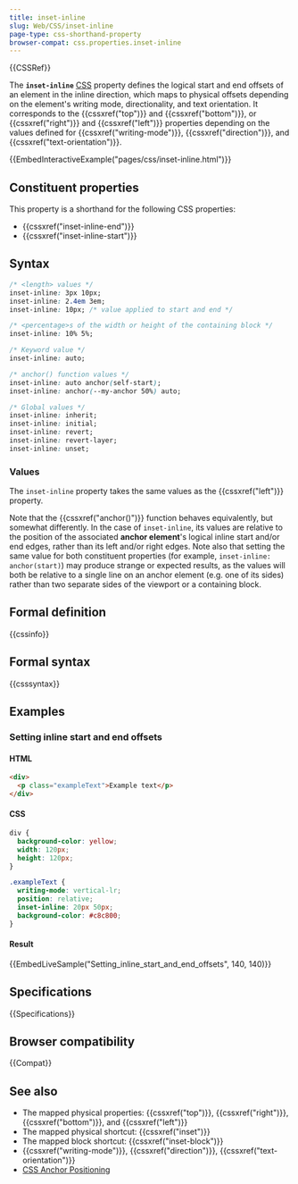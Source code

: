 ```yaml
---
title: inset-inline
slug: Web/CSS/inset-inline
page-type: css-shorthand-property
browser-compat: css.properties.inset-inline
---
```


{{CSSRef}}

The **`inset-inline`** [CSS](/en-US/docs/Web/CSS) property defines the logical start and end offsets of an element in the inline direction, which maps to physical offsets depending on the element's writing mode, directionality, and text orientation. It corresponds to the {{cssxref("top")}} and {{cssxref("bottom")}}, or {{cssxref("right")}} and {{cssxref("left")}} properties depending on the values defined for {{cssxref("writing-mode")}}, {{cssxref("direction")}}, and {{cssxref("text-orientation")}}.

{{EmbedInteractiveExample("pages/css/inset-inline.html")}}

## Constituent properties

This property is a shorthand for the following CSS properties:

- {{cssxref("inset-inline-end")}}
- {{cssxref("inset-inline-start")}}

## Syntax

```css
/* <length> values */
inset-inline: 3px 10px;
inset-inline: 2.4em 3em;
inset-inline: 10px; /* value applied to start and end */

/* <percentage>s of the width or height of the containing block */
inset-inline: 10% 5%;

/* Keyword value */
inset-inline: auto;

/* anchor() function values */
inset-inline: auto anchor(self-start);
inset-inline: anchor(--my-anchor 50%) auto;

/* Global values */
inset-inline: inherit;
inset-inline: initial;
inset-inline: revert;
inset-inline: revert-layer;
inset-inline: unset;
```

### Values

The `inset-inline` property takes the same values as the {{cssxref("left")}} property.

Note that the {{cssxref("anchor()")}} function behaves equivalently, but somewhat differently. In the case of `inset-inline`, its values are relative to the position of the associated **anchor element**'s logical inline start and/or end edges, rather than its left and/or right edges. Note also that setting the same value for both constituent properties (for example, `inset-inline: anchor(start)`) may produce strange or expected results, as the values will both be relative to a single line on an anchor element (e.g. one of its sides) rather than two separate sides of the viewport or a containing block.

## Formal definition

{{cssinfo}}

## Formal syntax

{{csssyntax}}

## Examples

### Setting inline start and end offsets

#### HTML

```html
<div>
  <p class="exampleText">Example text</p>
</div>
```

#### CSS

```css
div {
  background-color: yellow;
  width: 120px;
  height: 120px;
}

.exampleText {
  writing-mode: vertical-lr;
  position: relative;
  inset-inline: 20px 50px;
  background-color: #c8c800;
}
```

#### Result

{{EmbedLiveSample("Setting_inline_start_and_end_offsets", 140, 140)}}

## Specifications

{{Specifications}}

## Browser compatibility

{{Compat}}

## See also

- The mapped physical properties: {{cssxref("top")}}, {{cssxref("right")}}, {{cssxref("bottom")}}, and {{cssxref("left")}}
- The mapped physical shortcut: {{cssxref("inset")}}
- The mapped block shortcut: {{cssxref("inset-block")}}
- {{cssxref("writing-mode")}}, {{cssxref("direction")}}, {{cssxref("text-orientation")}}
- [CSS Anchor Positioning](/en-US/docs/Web/CSS/CSS_anchor_positioning)
